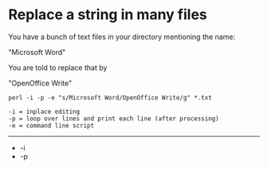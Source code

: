 # Replace a string in many files

You have a bunch of text files in your directory mentioning the name:

"Microsoft Word"

You are told to replace that by

"OpenOffice Write"

```
perl -i -p -e "s/Microsoft Word/OpenOffice Write/g" *.txt
```

```
-i = inplace editing
-p = loop over lines and print each line (after processing)
-e = command line script
```

---

* -i
* -p


